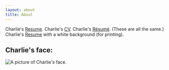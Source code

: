 ```yaml
---
layout: about
title: About
---
```

<!-- 
## Pithy Narrative

Charlie -->

<!-- 
You can find the source code for Minima at GitHub:
[jekyll][jekyll-organization] /
[minima](https://github.com/jekyll/minima)

You can find the source code for Jekyll at GitHub:
[jekyll][jekyll-organization] /
[jekyll](https://github.com/jekyll/jekyll)


[jekyll-organization]: https://github.com/jekyll
 -->

Charlie's [Resume]({{site.url}}/assets/documents/Gagnon-Charlie.pdf). Charlie's [CV]({{site.url}}/assets/documents/Gagnon-Charlie.pdf). Charlie's [Résumé]({{site.url}}/assets/documents/Gagnon-Charlie.pdf). (These are all the same.) 
<br>
Charlie's [Resume]({{site.url}}/assets/documents/Gagnon-Charlie-printable.pdf) with a white background (for printing).
<br>
<div class='centeringDiv'>
  <h2>Charlie's face:</h2>
</div>
<div class='centeringDiv'>
  <img class='charliePortrait' src="{{site.url}}/assets/images/portrait.jpeg" alt="A picture of Charlie's face.">
</div>


